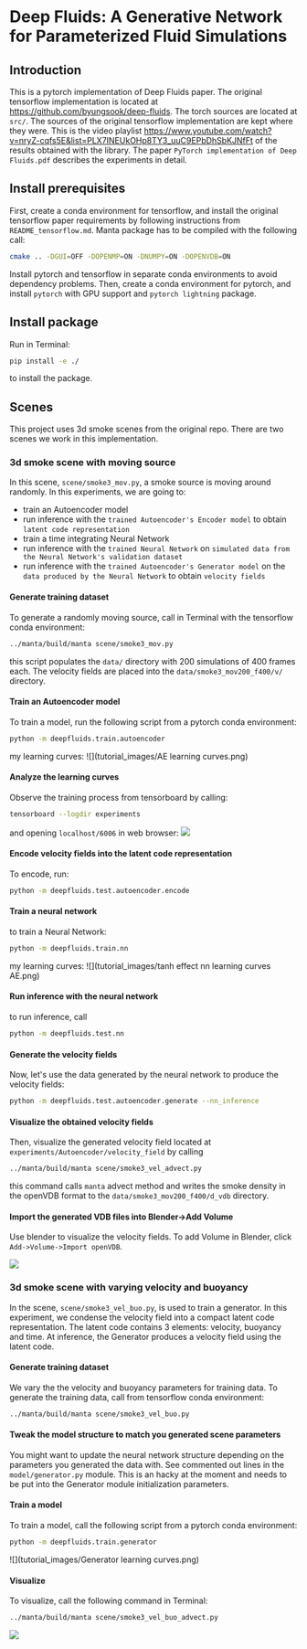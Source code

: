 # Deep Fluids: A Generative Network for Parameterized Fluid Simulations

## Introduction
This is a pytorch implementation of Deep Fluids paper. The original tensorflow implementation is located at 
 https://github.com/byungsook/deep-fluids. The torch sources are located at `src/`. The sources
of the original tensorflow implementation are kept where they were. This is the video playlist 
https://www.youtube.com/watch?v=nryZ-cqfs5E&list=PLX7INEUkOHp8TY3_uuC9EPbDhSbKJNfFt of the results
obtained with the library. The paper `PyTorch implementation of Deep Fluids.pdf` describes the experiments in detail. 

## Install prerequisites
First, create a conda environment for tensorflow, and install the original tensorflow paper requirements by following instructions from `README_tensorflow.md`. Manta package has to be compiled with 
the following call:
```bash
cmake .. -DGUI=OFF -DOPENMP=ON -DNUMPY=ON -DOPENVDB=ON
```
Install pytorch and tensorflow in separate conda environments to avoid dependency problems. Then, create 
 a conda environment for pytorch, and install `pytorch` with GPU support and `pytorch lightning` package.
 
## Install package
Run in Terminal: 
```bash
pip install -e ./
``` 
to install the package.

## Scenes
This project uses 3d smoke scenes from the original repo. There are two scenes we work in this implementation. 

### 3d smoke scene with moving source
In this scene, `scene/smoke3_mov.py`, a smoke source is moving around randomly. In this experiments, we
are going to: 
- train an Autoencoder model
- run inference with the `trained Autoencoder's Encoder model` to obtain `latent code representation`
- train a time integrating Neural Network
- run inference with the `trained Neural Network` on `simulated data from the Neural Network's validation dataset`
- run inference with the `trained Autoencoder's Generator model` on the `data produced by the Neural Network` to obtain `velocity fields`

#### Generate training dataset
To generate a randomly moving source, call in Terminal with the tensorflow conda environment:
```bash
../manta/build/manta scene/smoke3_mov.py
```
this script populates the `data/` directory with 200 simulations of 400 frames each. The velocity fields
are placed into the `data/smoke3_mov200_f400/v/` directory.

#### Train an Autoencoder model
To train a model, run the following script from a pytorch conda environment: 
```bash
python -m deepfluids.train.autoencoder
```
my learning curves:
![](tutorial_images/AE learning curves.png)

#### Analyze the learning curves
Observe the training process from tensorboard by calling:
```bash
tensorboard --logdir experiments
```
and opening `localhost/6006` in web browser:
![](tutorial_images/tensorboard_viz.png)


#### Encode velocity fields into the latent code representation
To encode, run:
```bash
python -m deepfluids.test.autoencoder.encode 
```

#### Train a neural network
to train a Neural Network: 
```bash
python -m deepfluids.train.nn
```
my learning curves:
![](tutorial_images/tanh effect nn learning curves AE.png)

#### Run inference with the neural network
to run inference, call
```bash
python -m deepfluids.test.nn
```

#### Generate the velocity fields 
Now, let's use the data generated by the neural network to produce the velocity fields: 
```bash
python -m deepfluids.test.autoencoder.generate --nn_inference
```

#### Visualize the obtained velocity fields
Then, visualize the generated velocity field located at `experiments/Autoencoder/velocity_field` by calling 
```bash
../manta/build/manta scene/smoke3_vel_advect.py 
```
this command calls `manta` advect method and writes the smoke density in the openVDB format to the 
`data/smoke3_mov200_f400/d_vdb` directory.

#### Import the generated VDB files into Blender->Add Volume
Use blender to visualize the velocity fields. To add Volume in Blender, click `Add->Volume->Import openVDB`.

![](tutorial_images/AEnn_latent_code_Tanh.gif)

### 3d smoke scene with varying velocity and buoyancy
In the scene, `scene/smoke3_vel_buo.py`, is used to train a generator. In this experiment, we condense 
the velocity field into a compact latent code representation. The latent code contains 3 elements: 
 velocity, buoyancy and time. At inference, the Generator produces a velocity field using the latent code.

#### Generate training dataset  
We vary the the velocity and buoyancy parameters for training data. To generate the training data, call from
tensorflow conda environment:
```bash
../manta/build/manta scene/smoke3_vel_buo.py
```

#### Tweak the model structure to match you generated scene parameters
You might want to update the neural network structure depending on the parameters you generated the 
data with. See commented out lines in the `model/generator.py` module. This is an hacky at the moment and
needs to be put into the Generator module initialization parameters.

#### Train a model
To train a model, call the following script from a pytorch conda environment:  
```bash
python -m deepfluids.train.generator
```

![](tutorial_images/Generator learning curves.png)

#### Visualize
To visualize, call the following command in Terminal:
```bash
../manta/build/manta scene/smoke3_vel_buo_advect.py 
```
![](tutorial_images/Generator.gif)


